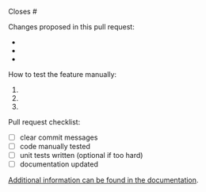 Closes #

Changes proposed in this pull request:

-
-
-

How to test the feature manually:

1.
2.
3.

Pull request checklist:

- [ ] clear commit messages
- [ ] code manually tested
- [ ] unit tests written (optional if too hard)
- [ ] documentation updated

[Additional information can be found in the documentation](https://github.com/FreshRSS/FreshRSS/tree/edge/docs/en/developers/04_Pull_requests.md).

